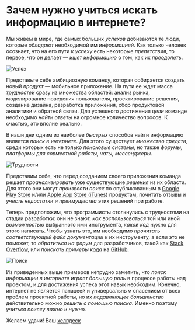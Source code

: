 # Зачем нужно учиться искать информацию в интернете?
Мы живем в мире, где самых больших _успехов_ добиваются те люди, которые _обладают_ необходимой им _информацией_. Как только человек осознает, что на его пути к _успеху_ есть некоторые _препятствия_, то первое, что он делает — _ищет информацию_ о том, как их _преодолеть_.

![Успех](http://fw.ru/wp-content/uploads/2018/09/Успех-1.jpg) 

Представьте себе амбициозную команду, которая собирается создать новый _продукт_ — мобильное приложение. На пути ее ждет масса _трудностей_ сразу из множества областей: анализ рынка, моделирование поведения пользователя, проектирование решения, создание дизайна, разработка приложения, сбор продуктовой аналитики и обратной связи. Для успешного достижения _цели_ команде необходимо _найти ответы_ на огромное количество вопросов. К счастью, это вполне реально.

В наши дни одним из наиболее _быстрых_ способов найти информацию является _поиск в интернете_. Для этого существует _множество средств_, среди которых есть не только _поисковые системы_, но также _форумы, платформы для совместной работы, чаты, мессенджеры_.

![Трудности](https://images.emojiterra.com/twitter/v11/512px/1f914.png)

Представим себе, что перед созданием своего приложения команда решает _проанализировать_ уже существующие _решения_ из их области. Для этого они могут _произвести поиск_ по опубликованным в [Google Play Store](https://play.google.com) и/или [Apple App Store (iTunes)](https://itunes.apple.com/us/genre/ios/id36) продуктам, почитать отзывы и _учесть недостатки и преимущества_ этих решений при работе.

Теперь предположим, что программисты столкнулись с трудностями на стадии разработки: они не знают, _как воспользоваться_ той или иной _возможностью_ выбранного ими инструмента, _какой код_ нужно для этого написать. Чтобы узнать это, им необходимо _прочитать соответствующий файл документации_ к их инструменту, а если это не поможет, то _обратиться на форум_ для разработчиков, такой как [Stack Overflow](https://stackoverflow.com), или _поискать примеры кода_ на [GitHub](https://github.com).

![Поиск](https://avatarko.ru/img/kartinka/5/chelovechek_4168.jpg)

Из приведенных выше примеров нетрудно заметить, что _поиск информации в интернете играет большую роль_ в процессе работы над проектом, и для достижения успеха этот навык необходим. Конечно, интернет не является панацеей и универсальным спасением от всех проблем проектной работы, но их _подавляющее большинство_ действительно можно _решить с помощью поиска_. Именно поэтому _учиться поиску важно и нужно_.

Желаем удачи!
Ваш [хелпдеск](https://github.com/BANOnotIT/helpdesk)
